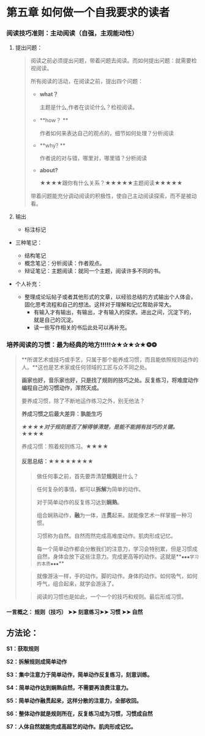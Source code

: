# 第五章 如何做一个自我要求的读者

### 	阅读技巧准则：主动阅读（自强，主观能动性）

1. 提出问题：

   > 阅读之前必须提出问题，带着问题去阅读。而如何提出问题：就需要检视阅读。
   >
   > 所有阅读的活动，在阅读之前，提出四个问题：
   >
   > - **what？**
   >
   >   主题是什么,作者在谈论什么？检视阅读。
   >
   > - **how？ ** 
   >
   >   作者如何来表达自己的观点的，细节如何处理？分析阅读
   >
   > - **why? **   
   >
   >   作者说的对与错，哪里对，哪里错？分析阅读
   >
   > - **about?**
   >
   >   ★★★★跟你有什么关系？★★★★★主题阅读★★★★★
   >
   > 带着问题能充分调动阅读的积极性，使自己主动阅读探索，而不是被动看。

2. 输出

   - 标注标记

- 三种笔记：

  - 结构笔记
  - 概念笔记：分析阅读：作者观点。
  - 辩证笔记：主题阅读：就同一个主题，阅读许多不同的书。
- 个人补充：
  - 整理成论坛帖子或者其他形式的文章，以经验总结的方式输出个人体会，固化思考流程和自己的想法。这样对于理解和记忆帮助非常大。
    - 有输入才有输出，有输出，才有输入的探求。进出之间，沉淀下的，就是自己的沉淀。
    - 读一些写作相关的书后此处可以再补充。

   

### 	培养阅读的习惯：最为经典的地方!!!!!✰★✰★✰★❂❂

> **所谓艺术或技巧或手艺，只属于那个能养成习惯，而且能依照规则运作的人。**这也是艺术家或任何领域的工匠与众不同之处。
>
> **画家也好，音乐家也好，只是找了规则的技巧之处。反复练习，将难度动作编程自己的习惯动作，浑然天成。**
>
> 要养成习惯，除了不断地运作练习之外，别无他法？
>
> 
>
> **养成习惯之后最大差异：孰能生巧**
>
> 
>
> ***★★★★对于规则是否了解得够清楚，是能不能拥有技巧的关键。***★★★★
>
> 
>
> 养成习惯：照着规则练习。★★★★
>
> 
>
> #### **反思总结：**★★★★★★★★
>
> > 做任何事之前，首先要弄清楚**规则**是什么？
>
> > 任何复杂的事情，都可以**拆解**为简单的动作。
> >
> > 对于简单动作的反复练习达到**娴熟**。
> >
> > 组合娴熟动作，**融**为一体，连**贯**起来。就能像艺术一样掌握一种习惯。
> >
> > 习惯称为自然。自然而然完成高难度动作。肌肉形成记忆。
> >
> > 每一个简单动作都会分散我们的注意力，学习会特别累，但是习惯成自然，身体会放下这些注意力。完成更高等的动作。这就是**`✸✸✸学习的本质✸✸✸`**
>
> >就像游泳一样，手的动作。脚的动作。身体的动作。如何吸气，如何呼气，组合起来，就学会游泳了。
>
> > 阅读的习惯也是如此，一个一个的技巧和规则。最后形成习惯。

#### 一言概之：					规则（技巧） ➤➤ 刻意练习➤➤ 习惯 ➤➤ 自然

## 方法论：     	

**S1：获取规则**

**S2：拆解规则成简单动作**

**S3：集中注意力于简单动作，简单动作反复练习，刻意训练。**

**S4：简单动作达到娴熟自然，不需要再浪费注意力。**

**S5：简单动作融贯起来，这样分散的注意力，全部收回。**

**S6：整体动作就是规则所在，反复练习成为习惯，习惯成自然**

**S7：人体自然就能完成高超艺的动作。肌肉形成记忆。**
